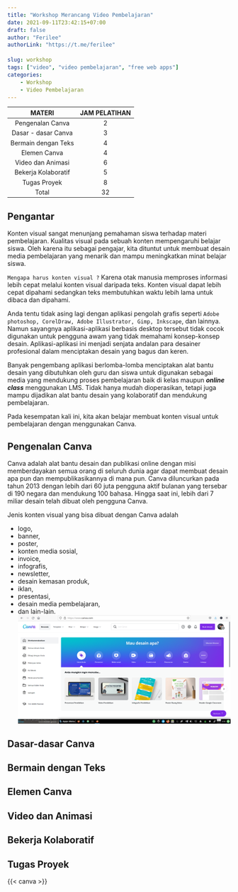 ```yaml
---
title: "Workshop Merancang Video Pembelajaran"
date: 2021-09-11T23:42:15+07:00
draft: false
author: "Ferilee"
authorLink: "https://t.me/ferilee"

slug: workshop
tags: ["video", "video pembelajaran", "free web apps"]
categories:
    - Workshop
    - Video Pembelajaran
---
```

| MATERI | JAM PELATIHAN |
| :------: | :-----------: |
| Pengenalan Canva | 2 |
| Dasar - dasar Canva | 3 |
| Bermain dengan Teks | 4 |
| Elemen Canva | 4 |
| Video dan Animasi | 6 |
| Bekerja Kolaboratif | 5 |
| Tugas Proyek | 8 |
| Total | 32 |

## Pengantar
Konten visual sangat menunjang pemahaman siswa terhadap materi pembelajaran. Kualitas visual pada sebuah konten mempengaruhi belajar siswa. Oleh karena itu sebagai pengajar, kita dituntut untuk membuat desain media pembelajaran yang menarik dan mampu meningkatkan minat belajar siswa.

`Mengapa harus konten visual ?` Karena otak manusia memproses informasi lebih cepat melalui konten visual daripada teks. Konten visual dapat lebih cepat dipahami sedangkan teks membutuhkan waktu lebih lama untuk dibaca dan dipahami.

Anda tentu tidak asing lagi dengan aplikasi pengolah grafis seperti `Adobe photoshop, CorelDraw, Adobe Illustrator, Gimp, Inkscape`, dan lainnya. Namun sayangnya aplikasi-aplikasi berbasis desktop tersebut tidak cocok digunakan untuk pengguna awam yang tidak memahami konsep-konsep desain. Aplikasi-aplikasi ini menjadi senjata andalan para desainer profesional dalam menciptakan desain yang bagus dan keren.

Banyak pengembang aplikasi berlomba-lomba menciptakan alat bantu desain yang dibutuhkan oleh guru dan siswa untuk digunakan sebagai media yang mendukung proses pembelajaran baik di kelas maupun ***online class*** menggunakan LMS. Tidak hanya mudah dioperasikan, tetapi juga mampu dijadikan alat bantu desain yang kolaboratif dan mendukung pembelajaran.

Pada kesempatan kali ini, kita akan belajar membuat konten visual untuk pembelajaran dengan menggunakan Canva.
## Pengenalan Canva
Canva adalah alat bantu desain dan publikasi online dengan misi memberdayakan semua orang di seluruh dunia agar dapat membuat desain apa pun dan mempublikasikannya di mana pun.
Canva diluncurkan pada tahun 2013 dengan lebih dari 60 juta pengguna aktif bulanan yang tersebar di 190 negara dan mendukung 100 bahasa. Hingga saat ini, lebih dari 7 miliar desain telah dibuat oleh pengguna Canva.

Jenis konten visual yang bisa dibuat dengan Canva adalah
* logo,
* banner,
* poster,
* konten media sosial,
* invoice,
* infografis,
* newsletter,
* desain kemasan produk,
* iklan,
* presentasi,
* desain media pembelajaran,
* dan lain-lain.
![Tampilan Canva](canva-interface.png)

## Dasar-dasar Canva
## Bermain dengan Teks
## Elemen Canva
## Video dan Animasi
## Bekerja Kolaboratif
## Tugas Proyek

{{< canva >}}
